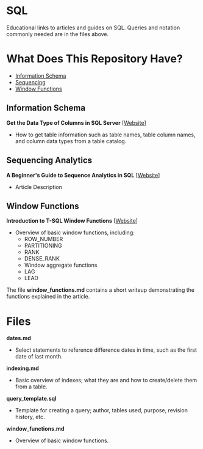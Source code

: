 # SQL
Educational links to articles and guides on SQL. Queries and notation commonly needed are in the files above.

# What Does This Repository Have?

- [Information Schema](#information-schema)
- [Sequencing](#sequencing-analytics)
- [Window Functions](#window-functions)

## Information Schema

**Get the Data Type of Columns in SQL Server** [[Website](https://datatofish.com/data-type-columns-sql-server/)]
* How to get table information such as table names, table column names, and column data types from a table catalog.

## Sequencing Analytics

**A Beginner's Guide to Sequence Analytics in SQL** [[Website](https://www.motifanalytics.com/posts/a-beginners-guide-to-sequence-analytics-in-sql)]
* Article Description

## Window Functions

**Introduction to T-SQL Window Functions** [[Website](https://www.red-gate.com/simple-talk/databases/sql-server/t-sql-programming-sql-server/introduction-to-t-sql-window-functions/)]
* Overview of basic window functions, including:
  * ROW_NUMBER
  * PARTITIONING
  * RANK
  * DENSE_RANK
  * Window aggregate functions
  * LAG
  * LEAD
 
The file **window_functions.md** contains a short writeup demonstrating the functions explained in the article.

# Files
**dates.md**
* Select statements to reference difference dates in time, such as the first date of last month.

**indexing.md**
* Basic overview of indexes; what they are and how to create/delete them from a table.

**query_template.sql**
* Template for creating a query; author, tables used, purpose, revision history, etc.

**window_functions.md**
* Overview of basic window functions.
